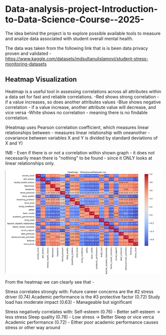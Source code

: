 # Data-analysis-project-Introduction-to-Data-Science-Course--2025-
The idea behind the project is to explore possible available tools to measure and analize data associated with student overall mental health.

The data was taken from the following link that is is been data privacy proven and validated -
https://www.kaggle.com/datasets/mdsultanulislamovi/student-stress-monitoring-datasets  



## Heatmap Visualization

Heatmap is a useful tool in assessing correlations across all attributes within a data set for fast and reliable correlations.
-Red shows strong correlation - if a value increases, so does another attributes values
-Blue shows negative correlation - if a value increase, another attribute value will decrease, and vice versa
-White shows no correlation - meaning there is no findable correlation.

(Heatmap uses Pearson correlation coefficient, which measures linear relationships between - measures linear relationship with oneanother - covariance between variables X and Y is divided by standard deviations of X and Y)

!NB - Even if there is or not a correlation within shown graph - it does not necessarily mean there is "nothing" to be found - since it ONLY looks at linear relationships only.

![Heatmap Visualization](https://github.com/tammekasra/Data-analysis-project-Introduction-to-Data-Science-Course--2025-/blob/main/Heat_matp_visualization.png)

From the heatmap we can clearly see that -

Stress correlates strongly with:
Future career concerns are the #2 stress driver (0.74)
Academic performance is the #3 protective factor (0.72)
Study load has moderate impact (0.63) - Manageable but significant

Stress negatively correlates with:
Self-esteem (0.76) - Better self-esteem -> less stress
Sleep quality (0.78) - Low stress -> Better Sleep or vice verca
Academic performance (0.72) - Either poor academic performance causes stress or other way around
